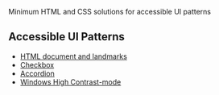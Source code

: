Minimum HTML and CSS solutions for accessible UI patterns

## Accessible UI Patterns
- [HTML document and landmarks](html-document.md)
- [Checkbox](checkbox.md)
- [Accordion](accordion.md)
- [Windows High Contrast-mode](windows-high-contrast.md)